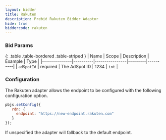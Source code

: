 ```yaml
---
layout: bidder
title: Rakuten
description: Prebid Rakuten Bidder Adaptor
hide: true
biddercode: rakuten
---
```



### Bid Params

{: .table .table-bordered .table-striped }
| Name          | Scope    | Description    | Example | Type     |
|---------------|----------|----------------|---------|----------|
| `adSpotId`    | required | The AdSpot ID  | 1234    | `int`    |

### Configuration

The Rakuten adapter allows the endpoint to be configured with the following configuration option.  

``` javascript
pbjs.setConfig({
   rdn: {
     endpoint: "https://new-endpoint.rakuten.com"
   }
});
```

If unspecified the adapter will fallback to the default endpoint.
